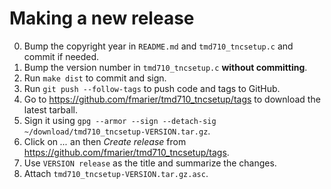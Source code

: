 # Making a new release

0. Bump the copyright year in `README.md` and `tmd710_tncsetup.c` and commit if needed.
1. Bump the version number in `tmd710_tncsetup.c` **without committing**.
2. Run `make dist` to commit and sign.
3. Run `git push --follow-tags` to push code and tags to GitHub.
4. Go to <https://github.com/fmarier/tmd710_tncsetup/tags> to download the latest tarball.
5. Sign it using `gpg --armor --sign --detach-sig ~/download/tmd710_tncsetup-VERSION.tar.gz`.
6. Click on *...* an then *Create release* from <https://github.com/fmarier/tmd710_tncsetup/tags>.
7. Use `VERSION release` as the title and summarize the changes.
8. Attach `tmd710_tncsetup-VERSION.tar.gz.asc`.
